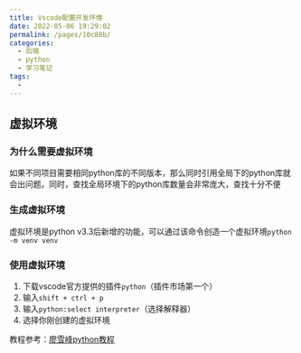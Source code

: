 ```yaml
---
title: Vscode配置开发环境
date: 2022-05-06 19:29:02
permalink: /pages/10c88b/
categories:
  - 后端
  - python
  - 学习笔记
tags:
  - 
---
```




## 虚拟环境

### 为什么需要虚拟环境

如果不同项目需要相同python库的不同版本，那么同时引用全局下的python库就会出问题。同时，查找全局环境下的python库数量会非常庞大，查找十分不便
 
### 生成虚拟环境

虚拟环境是python v3.3后新增的功能，可以通过该命令创造一个虚拟环境`python -m venv venv`

### 使用虚拟环境

1.  下载vscode官方提供的插件`python`（插件市场第一个）
2.  输入`shift + ctrl + p`
3.  输入`python:select interpreter`（选择解释器）
4.  选择你刚创建的虚拟环境

教程参考：[廖雪峰python教程](https://www.liaoxuefeng.com/wiki/1016959663602400)
